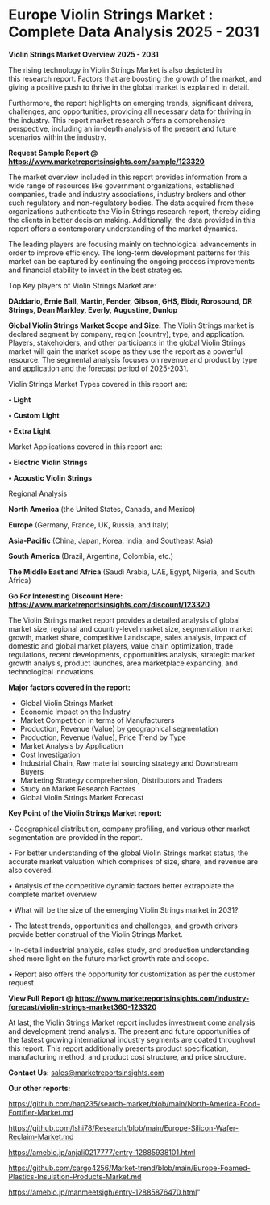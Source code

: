 # Europe Violin Strings Market : Complete Data Analysis 2025 - 2031

<Strong> Violin Strings Market Overview 2025 - 2031</strong>

The rising technology in Violin Strings Market is also depicted in this research report. Factors that are boosting the growth of the market, and giving a positive push to thrive in the global market is explained in detail.

Furthermore, the report highlights on emerging trends, significant drivers, challenges, and opportunities, providing all necessary data for thriving in the industry. This report market research offers a comprehensive perspective, including an in-depth analysis of the present and future scenarios within the industry.

<strong>Request Sample Report @ <a href=https://www.marketreportsinsights.com/sample/123320>https://www.marketreportsinsights.com/sample/123320</a></strong>

The market overview included in this report provides information from a wide range of resources like government organizations, established companies, trade and industry associations, industry brokers and other such regulatory and non-regulatory bodies. The data acquired from these organizations authenticate the Violin Strings research report, thereby aiding the clients in better decision making. Additionally, the data provided in this report offers a contemporary understanding of the market dynamics.

The leading players are focusing mainly on technological advancements in order to improve efficiency. The long-term development patterns for this market can be captured by continuing the ongoing process improvements and financial stability to invest in the best strategies.

Top Key players of Violin Strings Market are:

<strong>DAddario, Ernie Ball, Martin, Fender, Gibson, GHS, Elixir, Rorosound, DR Strings, Dean Markley, Everly, Augustine, Dunlop</strong>

<strong><b>Global Violin Strings Market Scope and Size:</b></strong>
The Violin Strings market is declared segment by company, region (country), type, and application. Players, stakeholders, and other participants in the global Violin Strings market will gain the market scope as they use the report as a powerful resource. The segmental analysis focuses on revenue and product by type and application and the forecast period of 2025-2031.

Violin Strings Market Types covered in this report are:

<strong>• Light

• Custom Light

• Extra Light</strong>

Market Applications covered in this report are:

<strong>• Electric Violin Strings

• Acoustic Violin Strings</strong> 

Regional Analysis

<strong>North America</strong> (the United States, Canada, and Mexico)

<strong>Europe</strong> (Germany, France, UK, Russia, and Italy)

<strong>Asia-Pacific</strong> (China, Japan, Korea, India, and Southeast Asia)

<strong>South America</strong> (Brazil, Argentina, Colombia, etc.)

<strong>The Middle East and Africa</strong> (Saudi Arabia, UAE, Egypt, Nigeria, and South Africa)

<strong>Go For Interesting Discount Here: <a href=https://www.marketreportsinsights.com/discount/123320>https://www.marketreportsinsights.com/discount/123320</a></strong>

The Violin Strings market report provides a detailed analysis of global market size, regional and country-level market size, segmentation market growth, market share, competitive Landscape, sales analysis, impact of domestic and global market players, value chain optimization, trade regulations, recent developments, opportunities analysis, strategic market growth analysis, product launches, area marketplace expanding, and technological innovations.

<strong><b>Major factors covered in the report:</b></strong>
<ul>
  <li>Global Violin Strings Market </li>
  <li>Economic Impact on the Industry</li>
  <li>Market Competition in terms of Manufacturers</li>
  <li>Production, Revenue (Value) by geographical segmentation</li>
  <li>Production, Revenue (Value), Price Trend by Type</li>
  <li>Market Analysis by Application</li>
  <li>Cost Investigation</li>
  <li>Industrial Chain, Raw material sourcing strategy and Downstream Buyers</li>
  <li>Marketing Strategy comprehension, Distributors and Traders</li>
  <li>Study on Market Research Factors</li>
  <li>Global Violin Strings Market Forecast</li>
</ul>

<strong><b>Key Point of the Violin Strings Market report:</b></strong>

• Geographical distribution, company profiling, and various other market segmentation are provided in the report.

• For better understanding of the global Violin Strings market status, the accurate market valuation which comprises of size, share, and revenue are also covered.

• Analysis of the competitive dynamic factors better extrapolate the complete market overview

• What will be the size of the emerging Violin Strings market in 2031?

• The latest trends, opportunities and challenges, and growth drivers provide better construal of the Violin Strings Market.

• In-detail industrial analysis, sales study, and production understanding shed more light on the future market growth rate and scope.

• Report also offers the opportunity for customization as per the customer request.

<strong><b>View Full Report @ <a href=https://www.marketreportsinsights.com/industry-forecast/violin-strings-market360-123320>https://www.marketreportsinsights.com/industry-forecast/violin-strings-market360-123320</a></b></strong>


At last, the Violin Strings Market report includes investment come analysis and development trend analysis. The present and future opportunities of the fastest growing international industry segments are coated throughout this report. This report additionally presents product specification, manufacturing method, and product cost structure, and price structure.

<strong>Contact Us:</strong>
sales@marketreportsinsights.com

<strong>Our other reports:</strong>

<a href=https://github.com/haq235/search-market/blob/main/North-America-Food-Fortifier-Market.md>https://github.com/haq235/search-market/blob/main/North-America-Food-Fortifier-Market.md</a>

<a href=https://github.com/Ishi78/Research/blob/main/Europe-Silicon-Wafer-Reclaim-Market.md>https://github.com/Ishi78/Research/blob/main/Europe-Silicon-Wafer-Reclaim-Market.md</a>

<a href=https://ameblo.jp/anjali0217777/entry-12885938101.html>https://ameblo.jp/anjali0217777/entry-12885938101.html</a>

<a href=https://github.com/cargo4256/Market-trend/blob/main/Europe-Foamed-Plastics-Insulation-Products-Market.md>https://github.com/cargo4256/Market-trend/blob/main/Europe-Foamed-Plastics-Insulation-Products-Market.md</a>

<a href=https://ameblo.jp/manmeetsigh/entry-12885876470.html>https://ameblo.jp/manmeetsigh/entry-12885876470.html</a>"

